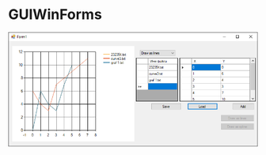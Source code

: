 # GUIWinForms

<img src="https://github.com/Tihonya237/GUIWinForms/blob/main/1.png?raw=true" width="800">

